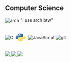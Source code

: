 ## Computer Science

<div>
  
<img align="center" alt="arch" height="30" width="40" src="https://cdn.jsdelivr.net/gh/devicons/devicon@latest/icons/archlinux/archlinux-original.svg"> <span>"I use arch btw"</span>


<div style="display: inline_block"><br>


  <img align="center" alt="C" height="30" width="40" src="https://cdn.jsdelivr.net/gh/devicons/devicon@latest/icons/c/c-original.svg" />        
  
  <img align="center" alt="Python" height="30" width="40" src="https://raw.githubusercontent.com/devicons/devicon/master/icons/python/python-original.svg"/>
  
  <img align="center" alt="JavaScript" height="30" width="40" src="https://cdn.jsdelivr.net/gh/devicons/devicon@latest/icons/javascript/javascript-original.svg"/>
  
  <img align="center" alt="git" height="30" width="40" src="https://cdn.jsdelivr.net/gh/devicons/devicon@latest/icons/git/git-original.svg" />

</div>
  
  ##
 
<div> 
  <a href = "mailto:vitorcarvalhosa12@gmail.com"><img src="https://img.shields.io/badge/-Gmail-%23333?style=for-the-badge&logo=gmail&logoColor=white" target="_blank">
  </a>
  <a href="https://www.linkedin.com/in/VitorCarvalhoSa/" target="_blank"><img src="https://img.shields.io/badge/-LinkedIn-%230077B5?style=for-the-badge&logo=linkedin&logoColor=white" target="_blank">
  </a>
  <a href="https://www.instagram.com/vitorcdsa/" target="_blank"><img src="https://img.shields.io/badge/Instagram-E4405F?style=for-the-badge&logo=instagram&
  logoColor=white" target="_blank"></a> 
</div>
  
<!--
**VitorcSA/VitorcSA** is a ✨ _special_ ✨ repository because its `README.md` (this file) appears on your GitHub profile.

Here are some ideas to get you started:

- 🔭 I’m currently working on ...
- 🌱 I’m currently learning ...
- 👯 I’m looking to collaborate on ...
- 🤔 I’m looking for help with ...
- 💬 Ask me about ...
- 📫 How to reach me: ...
- 😄 Pronouns: ...
- ⚡ Fun fact: ...
-->
